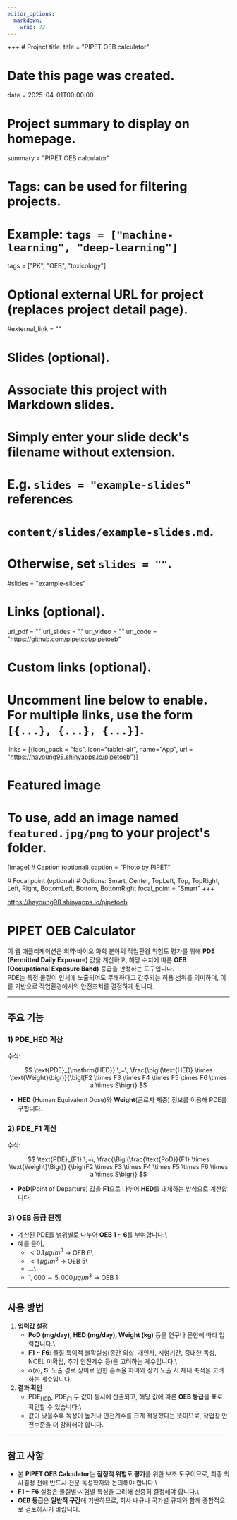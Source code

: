 ```yaml
---
editor_options: 
  markdown: 
    wrap: 72
---
```


+++ \# Project title. title = "PIPET OEB calculator"

# Date this page was created.

date = 2025-04-01T00:00:00

# Project summary to display on homepage.

summary = "PIPET OEB calculator"

# Tags: can be used for filtering projects.

# Example: `tags = ["machine-learning", "deep-learning"]`

tags = ["PK", "OEB", "toxicology"]

# Optional external URL for project (replaces project detail page).

#external_link = ""

# Slides (optional).

# Associate this project with Markdown slides.

# Simply enter your slide deck's filename without extension.

# E.g. `slides = "example-slides"` references

# `content/slides/example-slides.md`.

# Otherwise, set `slides = ""`.

#slides = "example-slides"

# Links (optional).

url_pdf = "" url_slides = "" url_video = "" url_code =
"<https://github.com/pipetcpt/pipetoeb>"

# Custom links (optional).

# Uncomment line below to enable. For multiple links, use the form `[{...}, {...}, {...}]`.

links = [{icon_pack = "fas", icon="tablet-alt", name="App", url =
"<https://hayoung98.shinyapps.io/pipetoeb>"}]

# Featured image

# To use, add an image named `featured.jpg/png` to your project's folder.

[image] \# Caption (optional) caption = "Photo by PIPET"

\# Focal point (optional) \# Options: Smart, Center, TopLeft, Top,
TopRight, Left, Right, BottomLeft, Bottom, BottomRight focal_point =
"Smart" +++

<https://hayoung98.shinyapps.io/pipetoeb>

# PIPET OEB Calculator

이 웹 애플리케이션은 의약·바이오·화학 분야의 작업환경 위험도 평가를 위해
**PDE (Permitted Daily Exposure)** 값을 계산하고, 해당 수치에 따른 **OEB
(Occupational Exposure Band)** 등급을 판정하는 도구입니다.\
$\text{PDE}$는 특정 물질이 인체에 노출되어도 무해하다고 간주되는 허용
범위를 의미하며, 이를 기반으로 작업환경에서의 안전조치를 결정하게
됩니다.

------------------------------------------------------------------------

## 주요 기능

### 1) PDE_HED 계산

수식:

$$
\text{PDE}_{\mathrm{HED}} \;=\; \frac{\bigl(\text{HED} \times \text{Weight}\bigr)}{\bigl(F2 \times F3 \times F4 \times F5 \times F6 \times a \times S\bigr)}
$$

-   **HED** (Human Equivalent Dose)와 **Weight**(근로자 체중) 정보를
    이용해 $\text{PDE}$를 구합니다.

### 2) PDE_F1 계산

수식:

$$
\text{PDE}_{F1} \;=\; \frac{\Bigl(\frac{\text{PoD}}{F1} \times \text{Weight}\Bigr)}
{\bigl(F2 \times F3 \times F4 \times F5 \times F6 \times a \times S\bigr)}
$$

-   **PoD**(Point of Departure) 값을 **F1**으로 나누어 **HED**를
    대체하는 방식으로 계산합니다.

### 3) OEB 등급 판정

-   계산된 $\text{PDE}$를 범위별로 나누어 **OEB 1 \~ 6**를 부여합니다.\
-   예를 들어,
    -   $< 0.1\,\mu g/m^3$ → OEB 6\
    -   $< 1\,\mu g/m^3$ → OEB 5\
    -   …\
    -   $1,000 \sim 5,000 \,\mu g/m^3$ → OEB 1

------------------------------------------------------------------------

## 사용 방법

1.  **입력값 설정**
    -   **PoD (mg/day), HED (mg/day), Weight (kg)** 등을 연구나 문헌에
        따라 입력합니다.\
    -   **F1 \~ F6**: 물질 특이적 불확실성(종간 외삽, 개인차, 시험기간,
        중대한 독성, NOEL 미확립, 추가 안전계수 등)을 고려하는
        계수입니다.\
    -   $\alpha$(a), **S**: 노출 경로 상이로 인한 흡수율 차이와 장기
        노출 시 체내 축적을 고려하는 계수입니다.
2.  **결과 확인**
    -   $\text{PDE}_{\mathrm{HED}}$, $\text{PDE}_{F1}$ 두 값이 동시에
        산출되고, 해당 값에 따른 **OEB 등급**을 표로 확인할 수
        있습니다.\
    -   값이 낮을수록 독성이 높거나 안전계수를 크게 적용했다는 뜻이므로,
        작업장 안전수준을 더 강화해야 합니다.

------------------------------------------------------------------------

## 참고 사항

-   본 **PIPET OEB Calculator**는 **잠정적 위험도 평가**를 위한 보조
    도구이므로, 최종 의사결정 전에 반드시 전문 독성학자와 논의해야
    합니다.\
-   **F1 \~ F6** 설정은 물질별·시험별 특성을 고려해 신중히 결정해야
    합니다.\
-   **OEB 등급**은 **일반적 구간**에 기반하므로, 회사 내규나 국가별
    규제와 함께 종합적으로 검토하시기 바랍니다.
